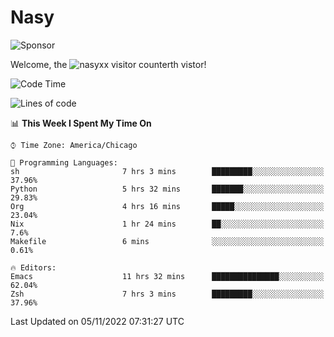 # Nasy

<!--
<p align="center">
<img height="200" src="https://github-readme-stats.vercel.app/api?username=nasyxx&count_private=true&show_icons=true&theme=dracula&include_all_commits=true"/>
<img height="200" src="https://github-readme-stats.vercel.app/api/top-langs/?username=nasyxx&theme=dracula&hide=html,jupyter+notebook&count_private=true&show_icons=true"/>
</p>

  
----------------
-->

![Sponsor](https://img.shields.io/static/v1.svg?label=Sponsor&message=%E2%9D%A4&logo=GitHub&style=flat&color=pink)
 
Welcome, the ![nasyxx visitor counter](https://count.getloli.com/get/@nasyxx?theme=rule34)th vistor!
 
<!--START_SECTION:waka-->
![Code Time](http://img.shields.io/badge/Code%20Time-2%2C781%20hrs%2018%20mins-blue)

![Lines of code](https://img.shields.io/badge/From%20Hello%20World%20I%27ve%20Written-5%20Million%20lines%20of%20code-blue)

📊 **This Week I Spent My Time On** 

```text
⌚︎ Time Zone: America/Chicago

💬 Programming Languages: 
sh                       7 hrs 3 mins        █████████░░░░░░░░░░░░░░░░   37.96% 
Python                   5 hrs 32 mins       ███████░░░░░░░░░░░░░░░░░░   29.83% 
Org                      4 hrs 16 mins       █████░░░░░░░░░░░░░░░░░░░░   23.04% 
Nix                      1 hr 24 mins        ██░░░░░░░░░░░░░░░░░░░░░░░   7.6% 
Makefile                 6 mins              ░░░░░░░░░░░░░░░░░░░░░░░░░   0.61%

🔥 Editors: 
Emacs                    11 hrs 32 mins      ███████████████░░░░░░░░░░   62.04% 
Zsh                      7 hrs 3 mins        █████████░░░░░░░░░░░░░░░░   37.96%

```


 Last Updated on 05/11/2022 07:31:27 UTC
<!--END_SECTION:waka-->

<!-- ![visitors](https://visitor-badge.laobi.icu/badge?page_id=nasyxx.nasyxx) -->
